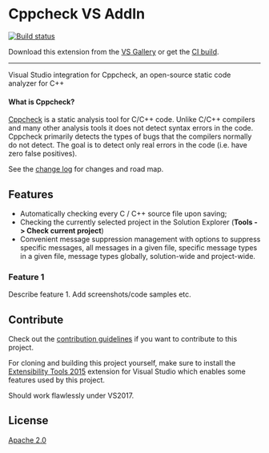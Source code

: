 # Cppcheck VS AddIn

<!-- Replace this badge with your own-->
[![Build status](https://ci.appveyor.com/api/projects/status/hv6uyc059rqbc6fj?svg=true)](https://ci.appveyor.com/project/madskristensen/extensibilitytools)

<!-- Update the VS Gallery link after you upload the VSIX-->
Download this extension from the [VS Gallery](https://visualstudiogallery.msdn.microsoft.com/[GuidFromGallery])
or get the [CI build](http://vsixgallery.com/extension/884bcde1-206c-4261-b159-b8df2942e457/).

---------------------------------------

Visual Studio integration for Cppcheck, an open-source static code analyzer for C++

#### What is Cppcheck?

[Cppcheck](http://cppcheck.sourceforge.net/) is a static analysis tool for C/C++ code. Unlike C/C++ compilers and many other analysis tools it does not detect syntax errors in the code. Cppcheck primarily detects the types of bugs that the compilers normally do not detect. The goal is to detect only real errors in the code (i.e. have zero false positives).

See the [change log](CHANGELOG.md) for changes and road map.

## Features

- Automatically checking every C / C++ source file upon saving;
- Checking the currently selected project in the Solution Explorer (**Tools -> Check current project**)
- Convenient message suppression management with options to suppress specific messages, all messages in a given file, specific message types in a given file, message types globally, solution-wide and project-wide.


### Feature 1
Describe feature 1. Add screenshots/code samples etc.

## Contribute
Check out the [contribution guidelines](CONTRIBUTING.md)
if you want to contribute to this project.

For cloning and building this project yourself, make sure
to install the
[Extensibility Tools 2015](https://visualstudiogallery.msdn.microsoft.com/ab39a092-1343-46e2-b0f1-6a3f91155aa6)
extension for Visual Studio which enables some features
used by this project.

Should work flawlessly under VS2017.

## License
[Apache 2.0](LICENSE)